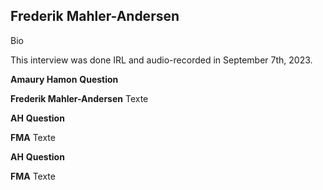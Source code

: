 ## Frederik Mahler-Andersen

Bio

This interview was done IRL and audio-recorded in September 7th, 2023.

**Amaury Hamon** **Question**

**Frederik Mahler-Andersen** Texte 

**AH** **Question**

**FMA** Texte

**AH** **Question**

**FMA** Texte
